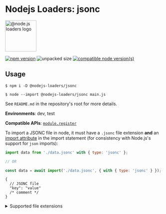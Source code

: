 # Nodejs Loaders: jsonc

<img src="https://raw.githubusercontent.com/nodejs-loaders/nodejs-loaders/refs/heads/main/logo.svg" height="100" width="100" alt="@node.js loaders logo" />

[![npm version](https://img.shields.io/npm/v/@nodejs-loaders/media.svg)](https://www.npmjs.com/package/@nodejs-loaders/jsonc)
![unpacked size](https://img.shields.io/npm/unpacked-size/@nodejs-loaders/jsonc)
[![compatible node version(s)](https://img.shields.io/node/v/@nodejs-loaders/jsonc.svg)](https://nodejs.org/download)

## Usage

```console
$ npm i -D @nodejs-loaders/jsonc
```

```console
$ node --import @nodejs-loaders/jsonc main.js
```

See `README.md` in the repository's root for more details.

**Environments**: dev, test

**Compatible APIs**: [`module.register`](https://nodejs.org/api/module.html#moduleregisterspecifier-parenturl-options)

To import a JSONC file in node, it must have a `.jsonc` file extension **and** an [import attribute](https://developer.mozilla.org/en-US/docs/Web/JavaScript/Reference/Statements/import/with) in the import statement (for consistency with Node.js's support for `json` imports):

```js
import data from './data.jsonc' with { type: 'jsonc' };

// OR

const data = await import('./data.jsonc', { with { type: 'jsonc' } });
```

```jsonc
{
  // JSONC file
  "key": "value"
  /* comment */
}
```

<details>
<summary>Supported file extensions</summary>

* `.jsonc`
</details>
